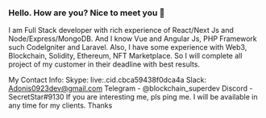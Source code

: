 ### Hello. How are you? Nice to meet you 👋

I am Full Stack developer with rich experience of React/Next Js and Node/Express/MongoDB.
And I know Vue and Angular Js, PHP Framework such CodeIgniter and Laravel.
Also, I have some experience with Web3, Blockchain, Solidity, Ethereum, NFT Marketplace.
So I will complete all project of my customer in their deadline with best results.

My Contact Info: 
  Skype: live:.cid.cbca59438f0dca4a
  Slack: Adonis0923dev@gmail.com
  Telegram - @blockchain_superdev
  Discord - SecretStar#9130
If you are interesting me, pls ping me.
I will be available in any time for my clients.
Thanks

<!--
**svendev1222/svendev1222** is a ✨ _special_ ✨ repository because its `README.md` (this file) appears on your GitHub profile.

Here are some ideas to get you started:

- 🔭 I’m currently working on ...
- 🌱 I’m currently learning ...
- 👯 I’m looking to collaborate on ...
- 🤔 I’m looking for help with ...
- 💬 Ask me about ...
- 📫 How to reach me: ...
- 😄 Pronouns: ...
- ⚡ Fun fact: ...
-->
